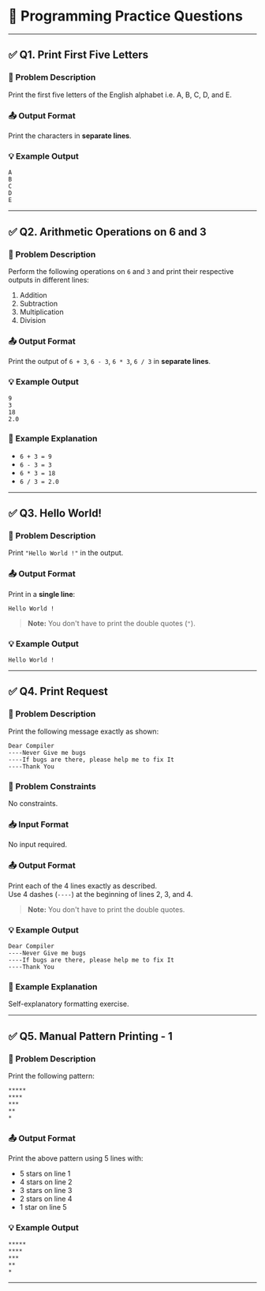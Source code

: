 # 🧩 Programming Practice Questions

---

## ✅ Q1. Print First Five Letters

### 📝 Problem Description

Print the first five letters of the English alphabet i.e. A, B, C, D, and E.

### 📤 Output Format

Print the characters in **separate lines**.

### 💡 Example Output
```
A
B
C
D
E
```

---

## ✅ Q2. Arithmetic Operations on 6 and 3

### 📝 Problem Description

Perform the following operations on `6` and `3` and print their respective outputs in different lines:

1. Addition
2. Subtraction
3. Multiplication
4. Division

### 📤 Output Format

Print the output of `6 + 3`, `6 - 3`, `6 * 3`, `6 / 3` in **separate lines**.

### 💡 Example Output
```
9
3
18
2.0
```

### 🧠 Example Explanation

- `6 + 3 = 9`
- `6 - 3 = 3`
- `6 * 3 = 18`
- `6 / 3 = 2.0`

---

## ✅ Q3. Hello World!

### 📝 Problem Description

Print `"Hello World !"` in the output.

### 📤 Output Format

Print in a **single line**:
```
Hello World !
```

> **Note:** You don't have to print the double quotes (`"`).

### 💡 Example Output
```
Hello World !
```

---

## ✅ Q4. Print Request

### 📝 Problem Description

Print the following message exactly as shown:

```
Dear Compiler
----Never Give me bugs
----If bugs are there, please help me to fix It
----Thank You
```

### 📌 Problem Constraints

No constraints.

### 📥 Input Format

No input required.

### 📤 Output Format

Print each of the 4 lines exactly as described.  
Use 4 dashes (`----`) at the beginning of lines 2, 3, and 4.

> **Note:** You don't have to print the double quotes.

### 💡 Example Output
```
Dear Compiler
----Never Give me bugs
----If bugs are there, please help me to fix It
----Thank You
```

### 🧠 Example Explanation

Self-explanatory formatting exercise.

---

## ✅ Q5. Manual Pattern Printing - 1

### 📝 Problem Description

Print the following pattern:

```
*****
****
***
**
*
```

### 📤 Output Format

Print the above pattern using 5 lines with:

- 5 stars on line 1
- 4 stars on line 2
- 3 stars on line 3
- 2 stars on line 4
- 1 star on line 5

### 💡 Example Output
```
*****
****
***
**
*
```

---
